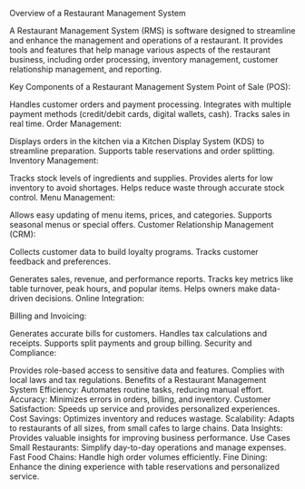 Overview of a Restaurant Management System

A Restaurant Management System (RMS) is software designed to streamline and enhance the management and operations of a restaurant. It provides tools and features that help manage various aspects of the restaurant business, including order processing, inventory management, customer relationship management, and reporting.

Key Components of a Restaurant Management System Point of Sale (POS):

Handles customer orders and payment processing. Integrates with multiple payment methods (credit/debit cards, digital wallets, cash). Tracks sales in real time. Order Management:

Displays orders in the kitchen via a Kitchen Display System (KDS) to streamline preparation. Supports table reservations and order splitting. Inventory Management:

Tracks stock levels of ingredients and supplies. Provides alerts for low inventory to avoid shortages. Helps reduce waste through accurate stock control. Menu Management:

Allows easy updating of menu items, prices, and categories. Supports seasonal menus or special offers. Customer Relationship Management (CRM):

Collects customer data to build loyalty programs. Tracks customer feedback and preferences.

Generates sales, revenue, and performance reports. Tracks key metrics like table turnover, peak hours, and popular items. Helps owners make data-driven decisions. Online Integration:

Billing and Invoicing:

Generates accurate bills for customers. Handles tax calculations and receipts. Supports split payments and group billing. Security and Compliance:

Provides role-based access to sensitive data and features. Complies with local laws and tax regulations. Benefits of a Restaurant Management System Efficiency: Automates routine tasks, reducing manual effort. Accuracy: Minimizes errors in orders, billing, and inventory. Customer Satisfaction: Speeds up service and provides personalized experiences. Cost Savings: Optimizes inventory and reduces wastage. Scalability: Adapts to restaurants of all sizes, from small cafes to large chains. Data Insights: Provides valuable insights for improving business performance. Use Cases Small Restaurants: Simplify day-to-day operations and manage expenses. Fast Food Chains: Handle high order volumes efficiently. Fine Dining: Enhance the dining experience with table reservations and personalized service.
